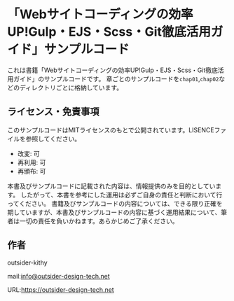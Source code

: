 # 「Webサイトコーディングの効率UP!Gulp・EJS・Scss・Git徹底活用ガイド」サンプルコード

これは書籍「Webサイトコーディングの効率UP!Gulp・EJS・Scss・Git徹底活用ガイド」のサンプルコードです。
章ごとのサンプルコードを`chap01`,`chap02`などのディレクトリごとに格納しています。

## ライセンス・免責事項
このサンプルコードはMITライセンスのもとで公開されています。LISENCEファイルを参照してください。

- 改変: 可
- 再利用: 可
- 再頒布: 可

本書及びサンプルコードに記載された内容は、情報提供のみを目的としています。
したがって、本書を参考にした運用は必ずご自身の責任と判断において行ってください。
書籍及びサンプルコードの内容については、できる限り正確を期していますが、本書及びサンプルコードの内容に基づく運用結果について、筆者は一切の責任を負いかねます。あらかじめご了承ください。

## 作者
outsider-kithy

mail:info@outsider-design-tech.net

URL:https://outsider-design-tech.net